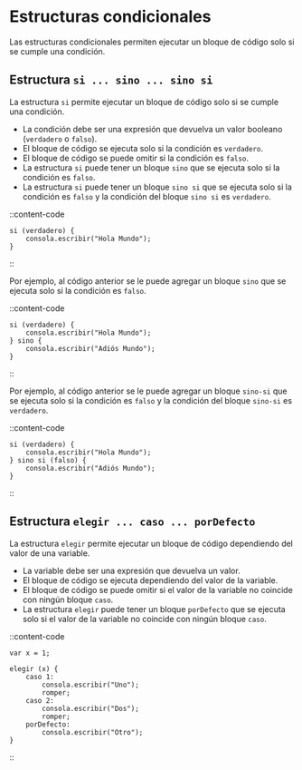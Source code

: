 # Estructuras condicionales

Las estructuras condicionales permiten ejecutar un bloque de código solo si se cumple una condición.

## Estructura `si ... sino ... sino si`

La estructura `si` permite ejecutar un bloque de código solo si se cumple una condición.

- La condición debe ser una expresión que devuelva un valor booleano (`verdadero` o `falso`).
- El bloque de código se ejecuta solo si la condición es `verdadero`.
- El bloque de código se puede omitir si la condición es `falso`.
- La estructura `si` puede tener un bloque `sino` que se ejecuta solo si la condición es `falso`.
- La estructura `si` puede tener un bloque `sino si` que se ejecuta solo si la condición es `falso` y la condición del bloque `sino si` es `verdadero`.

::content-code
```esjs
si (verdadero) {
    consola.escribir("Hola Mundo");
}
```
::

Por ejemplo, al código anterior se le puede agregar un bloque `sino` que se ejecuta solo si la condición es `falso`.

::content-code
```esjs
si (verdadero) {
    consola.escribir("Hola Mundo");
} sino {
    consola.escribir("Adiós Mundo");
}
```
::

Por ejemplo, al código anterior se le puede agregar un bloque `sino-si` que se ejecuta solo si la condición es `falso` y la condición del bloque `sino-si` es `verdadero`.

::content-code
```esjs
si (verdadero) {
    consola.escribir("Hola Mundo");
} sino si (falso) {
    consola.escribir("Adiós Mundo");
}
```
::

## Estructura `elegir ... caso ... porDefecto`

La estructura `elegir` permite ejecutar un bloque de código dependiendo del valor de una variable.

- La variable debe ser una expresión que devuelva un valor.
- El bloque de código se ejecuta dependiendo del valor de la variable.
- El bloque de código se puede omitir si el valor de la variable no coincide con ningún bloque `caso`.
- La estructura `elegir` puede tener un bloque `porDefecto` que se ejecuta solo si el valor de la variable no coincide con ningún bloque `caso`.

::content-code
```esjs
var x = 1;

elegir (x) {
    caso 1:
        consola.escribir("Uno");
        romper;
    caso 2:
        consola.escribir("Dos");
        romper;
    porDefecto:
        consola.escribir("Otro");
}
```
::
